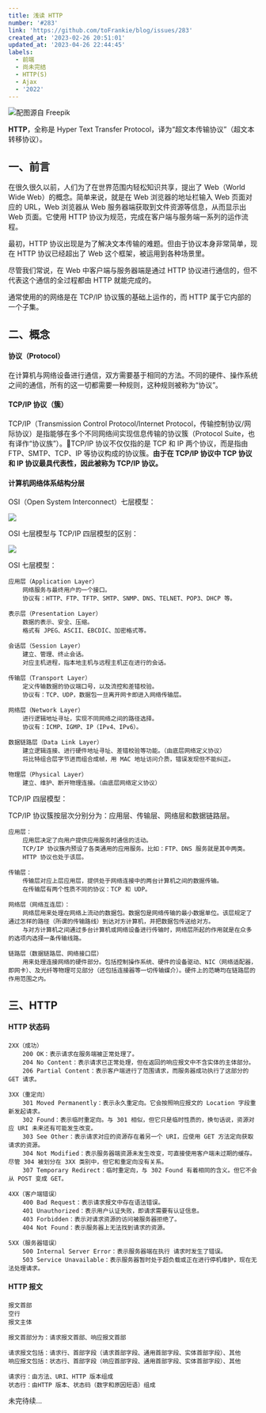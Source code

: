 ```yaml
---
title: 浅读 HTTP
number: '#283'
link: 'https://github.com/toFrankie/blog/issues/283'
created_at: '2023-02-26 20:51:01'
updated_at: '2023-04-26 22:44:45'
labels:
  - 前端
  - 尚未完结
  - HTTP(S)
  - Ajax
  - '2022'
---
```

![配图源自 Freepik](https://upload-images.jianshu.io/upload_images/5128488-6654611cff6ccb95.jpeg?imageMogr2/auto-orient/strip%7CimageView2/2/w/1240)


<!--

* 什么是 HTTP？
* HTTP 解决了什么？
* 为什么要选择 HTTP？
* HTTP 是怎样的？

-->

**HTTP**，全称是 Hyper Text Transfer Protocol，译为“超文本传输协议”（超文本转移协议）。


## 一、前言

在很久很久以前，人们为了在世界范围内轻松知识共享，提出了 Web（World Wide Web）的概念。简单来说，就是在 Web 浏览器的地址栏输入 Web 页面对应的 URL，Web 浏览器从 Web 服务器端获取到文件资源等信息，从而显示出 Web 页面。它使用 HTTP 协议为规范，完成在客户端与服务端一系列的运作流程。

最初，HTTP 协议出现是为了解决文本传输的难题。但由于协议本身非常简单，现在 HTTP 协议已经超出了 Web 这个框架，被运用到各种场景里。

尽管我们常说，在 Web 中客户端与服务器端是通过 HTTP 协议进行通信的，但不代表这个通信的全过程都由 HTTP 就能完成的。

通常使用的的网络是在 TCP/IP 协议簇的基础上运作的，而 HTTP 属于它内部的一个子集。

## 二、概念

#### 协议（Protocol）

在计算机与网络设备进行通信，双方需要基于相同的方法。不同的硬件、操作系统之间的通信，所有的这一切都需要一种规则，这种规则被称为“协议”。

#### TCP/IP 协议（簇）

TCP/IP（Transmission Control Protocol/Internet Protocol，传输控制协议/网际协议）是指能够在多个不同网络间实现信息传输的协议簇（Protocol Suite，也有译作“协议族”）。TCP/IP 协议不仅仅指的是 TCP 和 IP 两个协议，而是指由 FTP、SMTP、TCP、IP 等协议构成的协议簇。**由于在 TCP/IP 协议中 TCP 协议和 IP 协议最具代表性，因此被称为 TCP/IP 协议。**

#### 计算机网络体系结构分层

OSI（Open System Interconnect）七层模型：

![](https://upload-images.jianshu.io/upload_images/5128488-3f91724273a6a63d.png?imageMogr2/auto-orient/strip%7CimageView2/2/w/1240)

OSI 七层模型与 TCP/IP 四层模型的区别：

![](https://upload-images.jianshu.io/upload_images/5128488-c81de20c54419c00.png?imageMogr2/auto-orient/strip%7CimageView2/2/w/1240)

OSI 七层模型：

```text
应用层（Application Layer）
    网络服务与最终用户的一个接口。
    协议有：HTTP、FTP、TFTP、SMTP、SNMP、DNS、TELNET、POP3、DHCP 等。

表示层（Presentation Layer）
    数据的表示、安全、压缩。
    格式有 JPEG、ASCII、EBCDIC、加密格式等。

会话层（Session Layer）
    建立、管理、终止会话。
    对应主机进程，指本地主机与远程主机正在进行的会话。

传输层（Transport Layer）
    定义传输数据的协议端口号，以及流控和差错校验。
    协议有：TCP、UDP，数据包一旦离开网卡即进入网络传输层。

网络层（Network Layer）
    进行逻辑地址寻址，实现不同网络之间的路径选择。
    协议有：ICMP、IGMP、IP（IPv4、IPv6）。

数据链路层（Data Link Layer）
    建立逻辑连接、进行硬件地址寻址、差错校验等功能。（由底层网络定义协议）
    将比特组合层字节进而组合成帧，用 MAC 地址访问介质，错误发现但不能纠正。

物理层（Physical Layer）
    建立、维护、断开物理连接。（由底层网络定义协议）
```

TCP/IP 四层模型：

TCP/IP 协议簇按层次分别分为：应用层、传输层、网络层和数据链路层。

```text
应用层：
    应用层决定了向用户提供应用服务时通信的活动。
    TCP/IP 协议簇内预设了各类通用的应用服务。比如：FTP、DNS 服务就是其中两类。
    HTTP 协议也处于该层。

传输层：
    传输层对应上层应用层，提供处于网络连接中的两台计算机之间的数据传输。
    在传输层有两个性质不同的协议：TCP 和 UDP。

网络层（网络互连层）：
    网络层用来处理在网络上流动的数据包。数据包是网络传输的最小数据单位。该层规定了通过怎样的路径（所谓的传输路线）到达对方计算机，并把数据包传送给对方。
    与对方计算机之间通过多台计算机或网络设备进行传输时，网络层所起的作用就是在众多的选项内选择一条传输线路。

链路层（数据链路层、网络接口层）
    用来处理连接网络的硬件部分。包括控制操作系统、硬件的设备驱动、NIC（网络适配器，即网卡）、及光纤等物理可见部分（还包括连接器等一切传输媒介）。硬件上的范畴均在链路层的作用范围之内。
```

## 三、HTTP

#### HTTP 状态码

```text
2XX（成功）
    200 OK：表示请求在服务端被正常处理了。
    204 No Content：表示请求已正常处理，但在返回的响应报文中不含实体的主体部分。
    206 Partial Content：表示客户端进行了范围请求，而服务器成功执行了这部分的 GET 请求。

3XX（重定向）
    301 Moved Permanently：表示永久重定向。它会按照响应报文的 Location 字段重新发起请求。
    302 Found：表示临时重定向。与 301 相似，但它只是临时性质的，换句话说，资源对应 URI 未来还有可能发生改变。
    303 See Other：表示请求对应的资源存在着另一个 URI，应使用 GET 方法定向获取请求的资源。
    304 Not Modified：表示服务器端资源未发生改变，可直接使用客户端未过期的缓存。尽管 304 被划分在 3XX 类别中，但它和重定向没有关系。
    307 Temporary Redirect：临时重定向，与 302 Found 有着相同的含义。但它不会从 POST 变成 GET。

4XX（客户端错误）
    400 Bad Request：表示请求报文中存在语法错误。
    401 Unauthorized：表示用户认证失败，即请求需要有认证信息。
    403 Forbidden：表示对请求资源的访问被服务器拒绝了。
    404 Not Found：表示服务器上无法找到请求的资源。

5XX（服务器错误）
    500 Internal Server Error：表示服务器端在执行 请求时发生了错误。
    503 Service Unavailable：表示服务器暂时处于超负载或正在进行停机维护，现在无法处理请求。
```
#### HTTP 报文

```text
报文首部
空行
报文主体

报文首部分为：请求报文首部、响应报文首部

请求报文包括：请求行、首部字段（请求首部字段、通用首部字段、实体首部字段）、其他
响应报文包括：状态行、首部字段（响应首部字段、通用首部字段、实体首部字段）、其他

请求行：由方法、URI、HTTP 版本组成
状态行：由HTTP 版本、状态码（数字和原因短语）组成
```

未完待续...

<!--

```
应用层：（HTTP 协议、DNS 协议）
  1. 形成 HTTP 报文
  2. 通过 DNS 服务，用域名查找 IP 地址（或逆向反查）

传输层：（TCP 协议）
  1. 为了传输方便，将上层的 HTTP 报文进行分隔（并打上标记，方便服务端接收时方便重组报文）
  2. 提供可靠的传输服务，确保数据准确无误地送达目标：（建立 TCP 连接，方式为三次握手）

网络层：（IP 协议）
  1. 增加作为通信目的地的 MAC 地址后，转发给链路层
  2. 根据 IP 地址搜索对方的地址，可能会经过一系列的中转过程

链路层：
```

输入 URL 的过程

> 1. DNS 服务解析：得到域名对应的 IP 地址和端口。
> 2. 建立 TCP 连接：确保传输可靠性，三次握手
> 3. 发送 HTTP 请求：
> 4. 服务器端返回 HTTP 响应报文：
> 5. 浏览器解析渲染页面
> 6. 连接结束

-->
